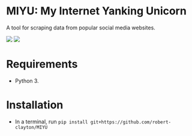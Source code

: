 # MIYU: My Internet Yanking Unicorn

A tool for scraping data from popular social media websites.

[![](https://badgen.net/github/license/robert-clayton/ILYA)](https://github.com/robert-clayton/MIYU/master/LICENSE.txt) [![](https://badgen.net/github/last-commit/robert-clayton/ILYA)](https://github.com/robert-clayton/MIYU/commits/master)

# Requirements

- Python 3.

# Installation

- In a terminal, run `pip install git+https://github.com/robert-clayton/MIYU`
